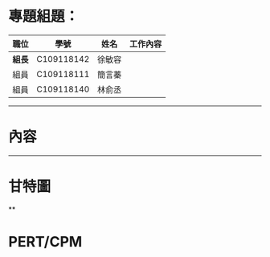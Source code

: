 # 專題組題：

| **職位** | **學號** | **姓名** | **工作內容** |
| :---:| :---:| :---:| :----: |
| **組長** | C109118142 | 徐敏容 ||
| 組員 | C109118111 | 簡言蓁 ||
| 組員 | C109118140 | 林俞丞 ||

***
# 內容

***
# 甘特圖

**
# PERT/CPM
